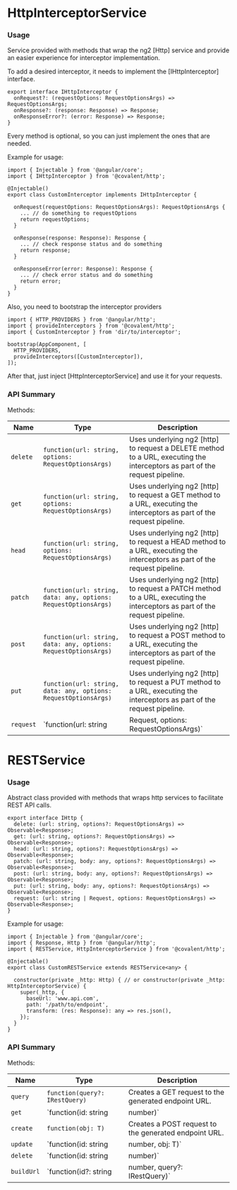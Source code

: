 # HttpInterceptorService

### Usage

Service provided with methods that wrap the ng2 [Http] service and provide an easier experience for interceptor implementation.

To add a desired interceptor, it needs to implement the [IHttpInterceptor] interface.

```
export interface IHttpInterceptor {
  onRequest?: (requestOptions: RequestOptionsArgs) => RequestOptionsArgs;
  onResponse?: (response: Response) => Response;
  onResponseError?: (error: Response) => Response;
}
```
Every method is optional, so you can just implement the ones that are needed.

Example for usage:
```
import { Injectable } from '@angular/core';
import { IHttpInterceptor } from '@covalent/http';

@Injectable()
export class CustomInterceptor implements IHttpInterceptor {

  onRequest(requestOptions: RequestOptionsArgs): RequestOptionsArgs {
    ... // do something to requestOptions
    return requestOptions;
  }

  onResponse(response: Response): Response {
    ... // check response status and do something
    return response;
  }

  onResponseError(error: Response): Response {
    ... // check error status and do something
    return error;
  }
}

```

Also, you need to bootstrap the interceptor providers
```
import { HTTP_PROVIDERS } from '@angular/http';
import { provideInterceptors } from '@covalent/http';
import { CustomInterceptor } from 'dir/to/interceptor';

bootstrap(AppComponent, [
  HTTP_PROVIDERS,
  provideInterceptors([CustomInterceptor]),
]);
```

After that, just inject [HttpInterceptorService] and use it for your requests.

### API Summary

Methods:

| Name | Type | Description |
| --- | --- | --- |
| `delete` | `function(url: string, options: RequestOptionsArgs)` | Uses underlying ng2 [http] to request a DELETE method to a URL, executing the interceptors as part of the request pipeline.
| `get` | `function(url: string, options: RequestOptionsArgs)` | Uses underlying ng2 [http] to request a GET method to a URL, executing the interceptors as part of the request pipeline.
| `head` | `function(url: string, options: RequestOptionsArgs)` | Uses underlying ng2 [http] to request a HEAD method to a URL, executing the interceptors as part of the request pipeline.
| `patch` | `function(url: string, data: any, options: RequestOptionsArgs)` | Uses underlying ng2 [http] to request a PATCH method to a URL, executing the interceptors as part of the request pipeline.
| `post` | `function(url: string, data: any, options: RequestOptionsArgs)` | Uses underlying ng2 [http] to request a POST method to a URL, executing the interceptors as part of the request pipeline.
| `put` | `function(url: string, data: any, options: RequestOptionsArgs)` | Uses underlying ng2 [http] to request a PUT method to a URL, executing the interceptors as part of the request pipeline.
| `request` | `function(url: string | Request, options: RequestOptionsArgs)` | Uses underlying ng2 [http] to request a generic request to a URL, executing the interceptors as part of the request pipeline.

# RESTService

### Usage

Abstract class provided with methods that wraps http services to facilitate REST API calls.
```
export interface IHttp {
  delete: (url: string, options?: RequestOptionsArgs) => Observable<Response>;
  get: (url: string, options?: RequestOptionsArgs) => Observable<Response>;
  head: (url: string, options?: RequestOptionsArgs) => Observable<Response>;
  patch: (url: string, body: any, options?: RequestOptionsArgs) => Observable<Response>;
  post: (url: string, body: any, options?: RequestOptionsArgs) => Observable<Response>;
  put: (url: string, body: any, options?: RequestOptionsArgs) => Observable<Response>;
  request: (url: string | Request, options: RequestOptionsArgs) => Observable<Response>;
}
```

Example for usage:
```
import { Injectable } from '@angular/core';
import { Response, Http } from '@angular/http';
import { RESTService, HttpInterceptorService } from '@covalent/http';

@Injectable()
export class CustomRESTService extends RESTService<any> {

  constructor(private _http: Http) { // or constructor(private _http: HttpInterceptorService) {
    super(_http, {
      baseUrl: 'www.api.com',
      path: '/path/to/endpoint',
      transform: (res: Response): any => res.json(),
    });
  }
}

```

### API Summary

Methods:

| Name | Type | Description |
| --- | --- | --- |
| `query` | `function(query?: IRestQuery)` | Creates a GET request to the generated endpoint URL.
| `get` | `function(id: string | number)` | Creates a GET request to the generated endpoint URL, adding the ID at the end.
| `create` | `function(obj: T)` | Creates a POST request to the generated endpoint URL.
| `update` | `function(id: string | number, obj: T)` | Creates a PATCH request to the generated endpoint URL, adding the ID at the end.
| `delete` | `function(id: string | number)` | Creates a DELETE request to the generated endpoint URL, adding the ID at the end.
| `buildUrl` | `function(id?: string | number, query?: IRestQuery)` | Builds the endpoint URL with the configured properties and arguments passed in the method.